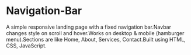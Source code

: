 # Navigation-Bar
A simple responsive landing page with a fixed navigation bar.Navbar changes style on scroll and hover.Works on desktop & mobile (hamburger menu).Sections are like Home, About, Services, Contact.Built using HTML, CSS, JavaScript.
